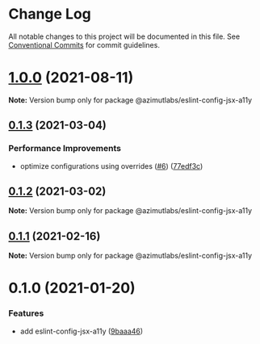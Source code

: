 # Change Log

All notable changes to this project will be documented in this file.
See [Conventional Commits](https://conventionalcommits.org) for commit guidelines.

# [1.0.0](https://github.com/azimutlabs/eslint/compare/@azimutlabs/eslint-config-jsx-a11y@0.1.3...@azimutlabs/eslint-config-jsx-a11y@1.0.0) (2021-08-11)

**Note:** Version bump only for package @azimutlabs/eslint-config-jsx-a11y





## [0.1.3](https://github.com/azimutlabs/eslint/compare/@azimutlabs/eslint-config-jsx-a11y@0.1.2...@azimutlabs/eslint-config-jsx-a11y@0.1.3) (2021-03-04)


### Performance Improvements

* optimize configurations using overrides ([#6](https://github.com/azimutlabs/eslint/issues/6)) ([77edf3c](https://github.com/azimutlabs/eslint/commit/77edf3cfe33e2afb499c5fd26813a0e09dafd110))





## [0.1.2](https://github.com/azimutlabs/eslint/compare/@azimutlabs/eslint-config-jsx-a11y@0.1.1...@azimutlabs/eslint-config-jsx-a11y@0.1.2) (2021-03-02)

**Note:** Version bump only for package @azimutlabs/eslint-config-jsx-a11y





## [0.1.1](https://github.com/azimutlabs/eslint/compare/@azimutlabs/eslint-config-jsx-a11y@0.1.0...@azimutlabs/eslint-config-jsx-a11y@0.1.1) (2021-02-16)

**Note:** Version bump only for package @azimutlabs/eslint-config-jsx-a11y





# 0.1.0 (2021-01-20)


### Features

* add eslint-config-jsx-a11y ([9baaa46](https://github.com/azimutlabs/eslint/commit/9baaa469ed20e23ab14e3651f726c7d18c909c03))
